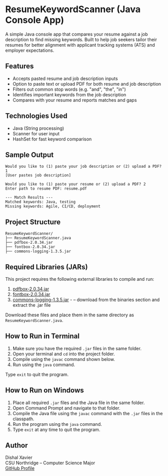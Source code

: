 # ResumeKeywordScanner (Java Console App)

A simple Java console app that compares your resume against a job description to find missing keywords. Built to help job seekers tailor their resumes for better alignment with applicant tracking systems (ATS) and employer expectations.

## Features

- Accepts pasted resume and job description inputs
- Option to paste text or upload PDF for both resume and job description
- Filters out common stop words (e.g. "and", "the", "in")
- Identifies important keywords from the job description
- Compares with your resume and reports matches and gaps

## Technologies Used

- Java (String processing)
- Scanner for user input
- HashSet for fast keyword comparison

## Sample Output

```
Would you like to (1) paste your job description or (2) upload a PDF? 1
[User pastes job description]

Would you like to (1) paste your resume or (2) upload a PDF? 2
Enter path to resume PDF: resume.pdf

--- Match Results ---
Matched keywords: Java, testing
Missing keywords: Agile, CI/CD, deployment
```


## Project Structure

```
ResumeKeywordScanner/
├── ResumeKeywordScanner.java  
├── pdfbox-2.0.34.jar  
├── fontbox-2.0.34.jar  
├── commons-logging-1.3.5.jar
```

## Required Libraries (JARs)


This project requires the following external libraries to compile and run:

1. [pdfbox-2.0.34.jar](https://downloads.apache.org/pdfbox/2.0.34/pdfbox-2.0.34.jar)  
2. [fontbox-2.0.34.jar](https://downloads.apache.org/pdfbox/2.0.34/fontbox-2.0.34.jar)  
3. [commons-logging-1.3.5.jar](https://commons.apache.org/proper/commons-logging/download_logging.cgi)  - – download from the binaries section and extract the .jar file


Download these files and place them in the same directory as `ResumeKeywordScanner.java`.

## How to Run in Terminal


1. Make sure you have the required `.jar` files in the same folder.
2. Open your terminal and `cd` into the project folder.
3. Compile using the `javac` command shown below.
4. Run using the `java` command.

Type `exit` to quit the program.

## How to Run on Windows


1. Place all required `.jar` files and the Java file in the same folder.
2. Open Command Prompt and navigate to that folder.
3. Compile the Java file using the `javac` command with the `.jar` files in the classpath.
4. Run the program using the `java` command.
5. Type `exit` at any time to quit the program.


## Author

Dishal Xavier  
CSU Northridge – Computer Science Major  
[GitHub Profile](https://github.com/DishalX)

